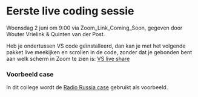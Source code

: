 # Eerste live coding sessie

Woensdag 2 juni om 9:00 via Zoom_Link_Coming_Soon, gegeven door Wouter Vrielink & Quinten van der Post.

Heb je ondertussen VS code geïnstalleerd, dan kan je met het volgende pakket live meekijken en scrollen in de code, zonder dat je gebonden bent aan welk scherm in Zoom te zien is: [VS live share](https://marketplace.visualstudio.com/items?itemName=MS-vsliveshare.vsliveshare-pack)


### Voorbeeld case

In dit college wordt de [Radio Russia case](/cases/radio-russia) gebruikt als voorbeeld.